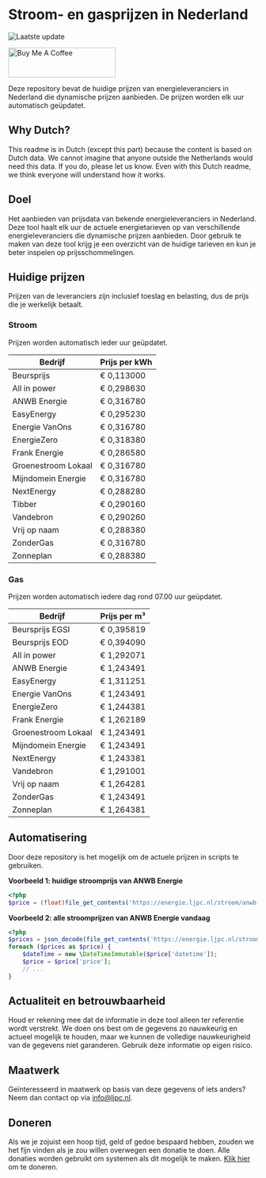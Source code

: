 # Stroom- en gasprijzen in Nederland

![Laatste update](https://img.shields.io/badge/laatste%20update-2024--11--06%2022%3A00%20CET-brightgreen)

<a href="https://www.buymeacoffee.com/Lars-" target="_blank"><img src="https://cdn.buymeacoffee.com/buttons/v2/default-orange.png" alt="Buy Me A Coffee" height="60" style="height: 60px !important;width: 217px !important;" ></a>

Deze repository bevat de huidige prijzen van energieleveranciers in Nederland die dynamische prijzen aanbieden. De prijzen worden elk uur automatisch geüpdatet.

## Why Dutch?

This readme is in Dutch (except this part) because the content is based on Dutch data. We cannot imagine that anyone outside the Netherlands would need this data. If you do, please let us know. Even with this Dutch readme, we think
everyone will understand how it works.

## Doel

Het aanbieden van prijsdata van bekende energieleveranciers in Nederland. Deze tool haalt elk uur de actuele energietarieven op van verschillende energieleveranciers die dynamische prijzen aanbieden. Door gebruik te maken van deze tool
krijg je een overzicht van de huidige tarieven en kun je beter inspelen op prijsschommelingen.

## Huidige prijzen

Prijzen van de leveranciers zijn inclusief toeslag en belasting, dus de prijs die je werkelijk betaalt.

### Stroom

Prijzen worden automatisch ieder uur geüpdatet.

 Bedrijf | Prijs per kWh 
---------|---------------
Beursprijs | € 0,113000
All in power | € 0,298630
ANWB Energie | € 0,316780
EasyEnergy | € 0,295230
Energie VanOns | € 0,316780
EnergieZero | € 0,318380
Frank Energie | € 0,286580
Groenestroom Lokaal | € 0,316780
Mijndomein Energie | € 0,316780
NextEnergy | € 0,288280
Tibber | € 0,290160
Vandebron | € 0,290260
Vrij op naam | € 0,288380
ZonderGas | € 0,316780
Zonneplan | € 0,288380


### Gas

Prijzen worden automatisch iedere dag rond 07.00 uur geüpdatet.

 Bedrijf | Prijs per m³ 
---------|--------------
Beursprijs EGSI | € 0,395819
Beursprijs EOD | € 0,394090
All in power | € 1,292071
ANWB Energie | € 1,243491
EasyEnergy | € 1,311251
Energie VanOns | € 1,243491
EnergieZero | € 1,244381
Frank Energie | € 1,262189
Groenestroom Lokaal | € 1,243491
Mijndomein Energie | € 1,243491
NextEnergy | € 1,243381
Vandebron | € 1,291001
Vrij op naam | € 1,264281
ZonderGas | € 1,243491
Zonneplan | € 1,264381


## Automatisering

Door deze repository is het mogelijk om de actuele prijzen in scripts te gebruiken.

**Voorbeeld 1: huidige stroomprijs van ANWB Energie**

```php
<?php
$price = (float)file_get_contents('https://energie.ljpc.nl/stroom/anwb-energie-nu.txt');

```

**Voorbeeld 2: alle stroomprijzen van ANWB Energie vandaag**

```php
<?php
$prices = json_decode(file_get_contents('https://energie.ljpc.nl/stroom/all-in-power-vandaag.json'),true);
foreach ($prices as $price) {
    $dateTime = new \DateTimeImmutable($price['datetime']);
    $price = $price['price'];
    // ...
}
```

## Actualiteit en betrouwbaarheid

Houd er rekening mee dat de informatie in deze tool alleen ter referentie wordt verstrekt. We doen ons best om de gegevens zo nauwkeurig en actueel mogelijk te houden, maar we kunnen de volledige nauwkeurigheid van de gegevens niet
garanderen. Gebruik deze informatie op eigen risico.

## Maatwerk

Geïnteresseerd in maatwerk op basis van deze gegevens of iets anders? Neem dan contact op
via [info@ljpc.nl](mailto:info@ljpc.nl?subject=Energie%20prijzen).

## Doneren

Als we je zojuist een hoop tijd, geld of gedoe bespaard hebben, zouden we het fijn vinden als je zou willen overwegen een
donatie te doen. Alle donaties worden gebruikt om systemen als dit mogelijk te
maken. [Klik hier](https://www.buymeacoffee.com/Lars-) om te doneren.
